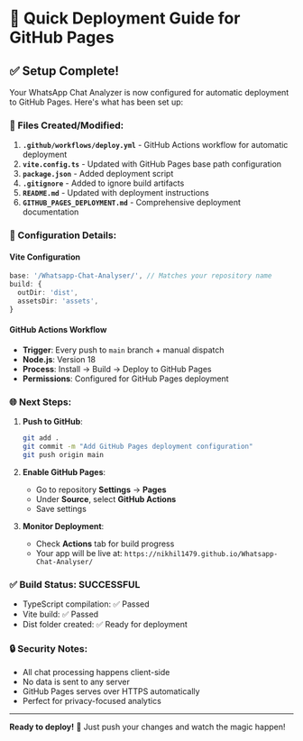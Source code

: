 # 🚀 Quick Deployment Guide for GitHub Pages

## ✅ Setup Complete!

Your WhatsApp Chat Analyzer is now configured for automatic deployment to GitHub Pages. Here's what has been set up:

### 📁 Files Created/Modified:

1. **`.github/workflows/deploy.yml`** - GitHub Actions workflow for automatic deployment
2. **`vite.config.ts`** - Updated with GitHub Pages base path configuration
3. **`package.json`** - Added deployment script
4. **`.gitignore`** - Added to ignore build artifacts
5. **`README.md`** - Updated with deployment instructions
6. **`GITHUB_PAGES_DEPLOYMENT.md`** - Comprehensive deployment documentation

### 🔧 Configuration Details:

#### Vite Configuration
```typescript
base: '/Whatsapp-Chat-Analyser/', // Matches your repository name
build: {
  outDir: 'dist',
  assetsDir: 'assets',
}
```

#### GitHub Actions Workflow
- **Trigger**: Every push to `main` branch + manual dispatch
- **Node.js**: Version 18
- **Process**: Install → Build → Deploy to GitHub Pages
- **Permissions**: Configured for GitHub Pages deployment

### 🌐 Next Steps:

1. **Push to GitHub**:
   ```bash
   git add .
   git commit -m "Add GitHub Pages deployment configuration"
   git push origin main
   ```

2. **Enable GitHub Pages**:
   - Go to repository **Settings** → **Pages**
   - Under **Source**, select **GitHub Actions**
   - Save settings

3. **Monitor Deployment**:
   - Check **Actions** tab for build progress
   - Your app will be live at: `https://nikhil1479.github.io/Whatsapp-Chat-Analyser/`

### ✅ Build Status: **SUCCESSFUL**
- TypeScript compilation: ✅ Passed
- Vite build: ✅ Passed  
- Dist folder created: ✅ Ready for deployment

### 🔒 Security Notes:
- All chat processing happens client-side
- No data is sent to any server
- GitHub Pages serves over HTTPS automatically
- Perfect for privacy-focused analytics

---

**Ready to deploy!** 🎉 Just push your changes and watch the magic happen!
